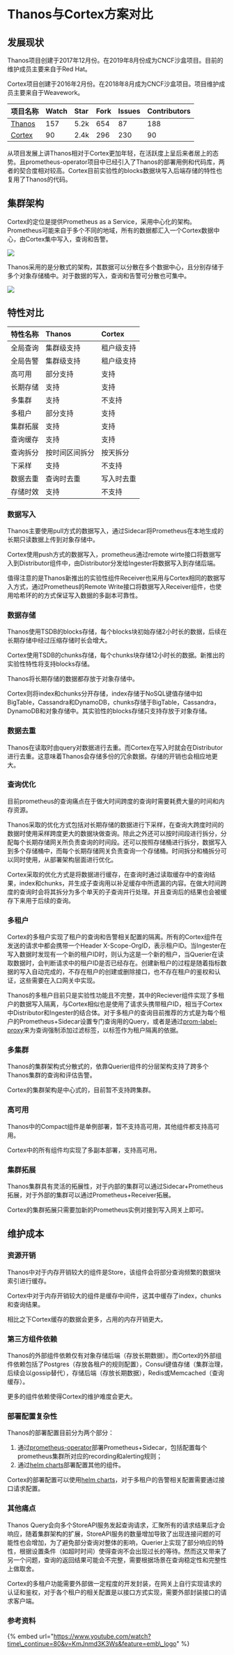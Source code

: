 # Thanos与Cortex方案对比

## 发展现状

Thanos项目创建于2017年12月份。在2019年8月份成为CNCF沙盒项目。目前的维护成员主要来自于Red Hat。

Cortex项目创建于2016年2月份。在2018年8月成为CNCF沙盒项目。项目维护成员主要来自于Weavework。

| 项目名称 | Watch | Star | Fork | Issues | Contributors |
| :--- | :--- | :--- | :--- | :--- | :--- |
| [Thanos](https://github.com/thanos-io/thanos) | 157 | 5.2k | 654 | 87 | 188 |
| [Cortex](https://github.com/cortexproject/cortex) | 90 | 2.4k | 296 | 230 | 90 |

从项目发展上讲Thanos相对于Cortex更加年轻，在活跃度上呈后来者居上的态势。且prometheus-operator项目中已经引入了Thanos的部署用例和代码库，两者的契合度相对较高。Cortex目前实验性的blocks数据块写入后端存储的特性也复用了Thanos的代码。

## 集群架构

Cortex的定位是提供Prometheus as a Service，采用中心化的架构。Prometheus可能来自于多个不同的地域，所有的数据都汇入一个Cortex数据中心，由Cortex集中写入，查询和告警。

![](../../.gitbook/assets/image%20%2811%29.png)



Thanos采用的是分散式的架构，其数据可以分散在多个数据中心，且分别存储于多个对象存储桶中。对于数据的写入，查询和告警可分散也可集中。

![](../../.gitbook/assets/image%20%282%29.png)

## 特性对比

| 特性名称 | Thanos | Cortex |
| :--- | :--- | :--- |
| 全局查询 | 集群级支持 | 租户级支持 |
| 全局告警 | 集群级支持 | 租户级支持 |
| 高可用 | 部分支持 | 支持 |
| 长期存储 | 支持 | 支持 |
| 多集群 | 支持 | 不支持 |
| 多租户 | 部分支持 | 支持 |
| 集群拓展 | 支持 | 支持 |
| 查询缓存 | 支持 | 支持 |
| 查询拆分 | 按时间区间拆分 | 按天拆分 |
| 下采样 | 支持 | 不支持 |
| 数据去重 | 查询时去重 | 写入时去重 |
| 存储时效 | 支持 | 不支持 |

### 数据写入

Thanos主要使用pull方式的数据写入，通过Sidecar将Prometheus在本地生成的长期只读数据上传到对象存储中。

Cortex使用push方式的数据写入，prometheus通过remote wirte接口将数据写入到Distributor组件中，由Distributor分发给Ingester将数据写入到存储后端。

值得注意的是Thanos新推出的实验性组件Receiver也采用与Cortex相同的数据写入方式，通过Prometheus的Remote Write接口将数据写入Receiver组件，也使用哈希环的的方式保证写入数据的多副本可靠性。

### 数据存储

Thanos使用TSDB的blocks存储，每个blocks块初始存储2小时长的数据，后续在长期存储中经过压缩存储时长会增大。

Cortex使用TSDB的chunks存储，每个chunks块存储12小时长的数据。新推出的实验性特性将支持blocks存储。

Thanos将长期存储的数据都存放于对象存储中。

Cortex则将index和chunks分开存储，index存储于NoSQL键值存储中如BigTable，Cassandra和DynamoDB，chunks存储于BigTable，Cassandra，DynamoDB和对象存储中。其实验性的blocks存储只支持存放于对象存储。

### 数据去重

Thanos在读取时由query对数据进行去重。而Cortex在写入时就会在Distributor进行去重。这意味着Thanos会存储多份的冗余数据。存储的开销也会相应地更大。

### 查询优化

目前prometheus的查询痛点在于做大时间跨度的查询时需要耗费大量的时间和内存资源。

Thanos采取的优化方式包括对长期存储的数据进行下采样，在查询大跨度时间的数据时使用采样跨度更大的数据块做查询。除此之外还可以按时间段进行拆分，分配每个长期存储网关所负责查询的时间段。还可以按照存储桶进行拆分，数据写入到多个存储桶中，而每个长期存储网关负责查询一个存储桶。时间拆分和桶拆分可以同时使用，从部署架构层面进行优化。

Cortex采取的优化方式是将数据进行缓存，在查询时通过读取缓存中的查询结果，index和chunks，并生成子查询用以补足缓存中所遗漏的内容。在做大时间跨度的查询时会将其拆分为多个单天的子查询并行处理。并且查询后的结果也会被缓存下来用于后续的查询。

### 多租户

Cortex的多租户实现了租户的查询和告警相关配置的隔离。所有的Cortex组件在发送的请求中都会携带一个Header X-Scope-OrgID，表示租户ID。当Ingester在写入数据时发现有一个新的租户ID时，则认为这是一个新的租户，当Querier在读取数据时，会判断请求中的租户ID是否已经存在。创建新租户的过程是随着指标数据的写入自动完成的，不存在租户的创建或删除接口，也不存在租户的鉴权和认证，这些需要在入口网关中实现。

Thanos的多租户目前只是实验性功能且不完整，其中的Reciever组件实现了多租户的数据写入隔离，与Cortex相似也是使用了请求头携带租户ID，相当于Cortex中Distributor和Ingester的结合体。对于多租户的查询目前推荐的方式是为每个租户的Prometheus+Sidecar设置专门查询用的Query，或者是通过[prom-label-proxy](https://github.com/openshift/prom-label-proxy)来为查询强制添加过滤标签，以标签作为租户隔离的依据。

### 多集群

Thanos的集群架构式分散式的，依靠Querier组件的分层架构支持了跨多个Thanos集群的查询和评估告警。

Cortex的集群架构是中心式的，目前暂不支持跨集群。

### 高可用

Thanos中的Compact组件是单例部署，暂不支持高可用，其他组件都支持高可用。

Cortex中的所有组件均实现了多副本部署，支持高可用。

### 集群拓展

Thanos集群具有灵活的拓展性，对于内部的集群可以通过Sidecar+Prometheus拓展，对于外部的集群可以通过Prometheus+Receiver拓展。

Cortex的集群拓展只需要加新的Prometheus实例对接到写入网关上即可。

## 维护成本

### 资源开销

Thanos中对于内存开销较大的组件是Store，该组件会将部分查询频繁的数据块索引进行缓存。

Cortex中对于内存开销较大的组件是缓存中间件，这其中缓存了index，chunks和查询结果。

相比之下Cortex缓存的数据会更多，占用的内存开销更大。

### 第三方组件依赖

Thanos的外部组件依赖仅有对象存储后端（存放长期数据）。而Cortex的外部组件依赖包括了Postgres（存放各租户的规则配置），Consul键值存储（集群治理，后续会以gossip替代），存储后端（存放长期数据），Redis或Memcached（查询缓存）。

更多的组件依赖使得Cortex的维护难度会更大。

### 部署配置复杂性

Thanos的部署配置目前分为两个部分：

1. 通过[prometheus-operator](https://github.com/coreos/prometheus-operator)部署Prometheus+Sidecar，包括配置每个prometheus集群所对应的recording和alerting规则；
2. 通过[helm charts](https://hub.helm.sh/charts?q=thanos)部署配置其他的组件。

Cortex的部署配置可以使用[helm charts](https://github.com/cortexproject/cortex-helm-chart)，对于多租户的告警相关配置需要通过接口请求配置。

### 其他痛点

Thanos Query会向多个StoreAPI服务发起查询请求，汇聚所有的请求结果后才会响应，随着集群架构的扩展，StoreAPI服务的数量增加导致了出现连接问题的可能性也会增加，为了避免部分查询对整体的影响，Querier上实现了部分响应的特性，根据设置条件（如超时时间）使得查询不会出现过长的等待。然而这又带来了另一个问题，查询的返回结果可能会不完整，需要根据场景在查询稳定性和完整性上做取舍。

Cortex的多租户功能需要外部做一定程度的开发封装，在网关上自行实现请求的认证和鉴权，对于各个租户的相关配置是以接口方式实现，需要外部封装接口的请求客户端。

### 参考资料

{% embed url="https://www.youtube.com/watch?time\_continue=80&v=KmJnmd3K3Ws&feature=emb\_logo" %}



